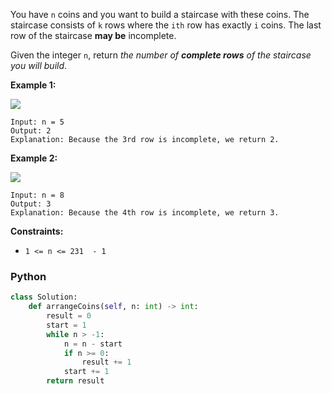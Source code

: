 You have  `n`  coins and you want to build a staircase with these coins. The staircase consists of  `k`  rows where the  `ith`  row has exactly  `i`  coins. The last row of the staircase  **may be**  incomplete.

Given the integer  `n`, return  _the number of  **complete rows**  of the staircase you will build_.

**Example 1:**

![](https://assets.leetcode.com/uploads/2021/04/09/arrangecoins1-grid.jpg)
```
Input: n = 5
Output: 2
Explanation: Because the 3rd row is incomplete, we return 2.
```


**Example 2:**

![](https://assets.leetcode.com/uploads/2021/04/09/arrangecoins2-grid.jpg)
```
Input: n = 8
Output: 3
Explanation: Because the 4th row is incomplete, we return 3.
```

**Constraints:**
-   `1 <= n <= 231  - 1`


### Python
```python
class Solution:
    def arrangeCoins(self, n: int) -> int:
        result = 0
        start = 1
        while n > -1:
            n = n - start
            if n >= 0:
                result += 1
            start += 1
        return result
    
```
